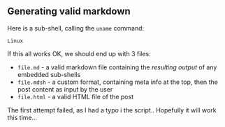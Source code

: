 ## Generating valid markdown

Here is a sub-shell, calling the `uname` command:

```
Linux
```

If this all works OK, we should end up with 3 files:

- `file.md` - a valid markdown file containing the _resulting output_ of any embedded sub-shells
- `file.mdsh` - a custom format, containing meta info at the top, then the post content as input by the user
- `file.html` - a valid HTML file of the post

The first attempt failed, as I had a typo i the script.. Hopefully it will work this time...
